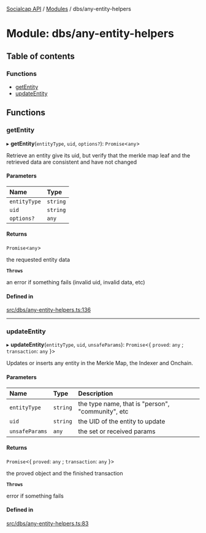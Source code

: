 [Socialcap API](../README.md) / [Modules](../modules.md) / dbs/any-entity-helpers

# Module: dbs/any-entity-helpers

## Table of contents

### Functions

- [getEntity](dbs_any_entity_helpers.md#getentity)
- [updateEntity](dbs_any_entity_helpers.md#updateentity)

## Functions

### getEntity

▸ **getEntity**(`entityType`, `uid`, `options?`): `Promise`\<`any`\>

Retrieve an entity give its uid, but verify that the merkle map leaf and
the retrieved data are consistent and have not changed

#### Parameters

| Name | Type |
| :------ | :------ |
| `entityType` | `string` |
| `uid` | `string` |
| `options?` | `any` |

#### Returns

`Promise`\<`any`\>

the requested entity data

**`Throws`**

an error if something fails (invalid uid, invalid data, etc)

#### Defined in

[src/dbs/any-entity-helpers.ts:136](https://github.com/Identicon-Dao/socialcap-services/blob/50fabe6c/src/dbs/any-entity-helpers.ts#L136)

___

### updateEntity

▸ **updateEntity**(`entityType`, `uid`, `unsafeParams`): `Promise`\<\{ `proved`: `any` ; `transaction`: `any`  }\>

Updates or inserts any entity in the Merkle Map, the Indexer and Onchain.

#### Parameters

| Name | Type | Description |
| :------ | :------ | :------ |
| `entityType` | `string` | the type name, that is "person", "community", etc |
| `uid` | `string` | the UID of the entity to update |
| `unsafeParams` | `any` | the set or received params |

#### Returns

`Promise`\<\{ `proved`: `any` ; `transaction`: `any`  }\>

the proved object and the finished transaction

**`Throws`**

error if something fails

#### Defined in

[src/dbs/any-entity-helpers.ts:83](https://github.com/Identicon-Dao/socialcap-services/blob/50fabe6c/src/dbs/any-entity-helpers.ts#L83)
